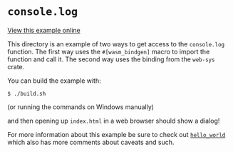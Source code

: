 # `console.log`

[View this example online](https://webassembly.studio/?f=ppd7u8k9i9)


This directory is an example of two ways to get access to the `console.log` function.
The first way uses the `#[wasm_bindgen]` macro to import the function and call it.
The second way uses the binding from the `web-sys` crate.

You can build the example with:

```
$ ./build.sh
```

(or running the commands on Windows manually)

and then opening up `index.html` in a web browser should show a dialog!

For more information about this example be sure to check out
[`hello_world`][hello] which also has more comments about caveats and such.

[hello]: https://github.com/rustwasm/wasm-bindgen/tree/master/examples/hello_world
